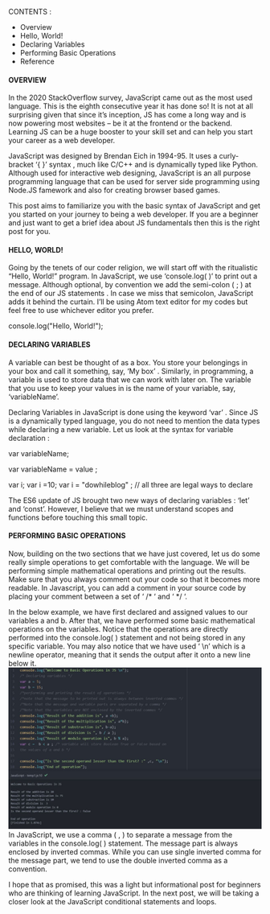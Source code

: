 CONTENTS :
<ul>
  
<li>Overview</li>
<li>Hello, World!</li>
<li>Declaring Variables</li>
<li>Performing Basic Operations</li>
<li>Reference</li>
</ul>


<h4>OVERVIEW</h4>
In the 2020 StackOverflow survey, JavaScript came out as the most used language. This is the eighth consecutive year it has done so! It is not at all surprising given that since it’s inception, JS has come a long way and is now powering most websites – be it at the frontend or the backend. Learning JS can be a huge booster to your skill set and can help you start your career as a web developer.

JavaScript was designed by Brendan Eich in 1994-95. It uses a curly-bracket ‘{ }’ syntax , much like C/C++ and is dynamically typed like Python. Although used for interactive web designing, JavaScript is an all purpose programming language that can be used for server side programming using Node.JS famework and also for creating browser based games.

This post aims to familiarize you with the basic syntax of JavaScript and get you started on your journey to being a web developer. If you are a beginner and just want to get a brief idea about JS fundamentals then this is the right post for you.


<h4>HELLO, WORLD!</h4>

Going by the tenets of our coder religion, we will start off with the ritualistic “Hello, World!” program. In JavaScript, we use ‘console.log( )’ to print out a message. Although optional, by convention we add the semi-colon ( ; ) at the end of our JS statements . In case we miss that semicolon, JavaScript adds it behind the curtain. I’ll be using Atom text editor for my codes but feel free to use whichever editor you prefer.


console.log("Hello, World!");


<h4>DECLARING VARIABLES </h4>
A variable can best be thought of as a box. You store your belongings in your box and call it something, say, ‘My box’ . Similarly, in programming, a variable is used to store data that we can work with later on. The variable that you use to keep your values in is the name of your variable, say, ‘variableName’.

Declaring Variables in JavaScript is done using the keyword ‘var’ . Since JS is a dynamically typed language, you do not need to mention the data types while declaring a new variable. Let us look at the syntax for variable declaration :

var variableName;

var variableName = value ;

var i;
var i =10;
var i = "dowhileblog" ; // all three are legal ways to declare 

The ES6 update of JS brought two new ways of declaring variables : ‘let’ and ‘const’. However, I believe that we must understand scopes and functions before touching this small topic.

<h4>PERFORMING BASIC OPERATIONS</h4>
Now, building on the two sections that we have just covered, let us do some really simple operations to get comfortable with the language. We will be performing simple mathematical operations and printing out the results. Make sure that you always comment out your code so that it becomes more readable. In Javascript, you can add a comment in your source code by placing your comment between a set of ‘ /* ‘ and ‘ */ ‘.

In the below example, we have first declared and assigned values to our variables a and b. After that, we have performed some basic mathematical operations on the variables. Notice that the operations are directly performed into the console.log( ) statement and not being stored in any specific variable. You may also notice that we have used ‘ \n’ which is a newline operator, meaning that it sends the output after it onto a new line below it.
<br>
<img src="./img-resources/basic-js-operations.JPG">
<br>
In JavaScript, we use a comma ( , ) to separate a message from the variables in the console.log( ) statement. The message part is always enclosed by inverted commas. While you can use single inverted comma for the message part, we tend to use the double inverted comma as a convention.

I hope that as promised, this was a light but informational post for beginners who are thinking of learning JavaScript. In the next post, we will be taking a closer look at the JavaScript conditional statements and loops.





